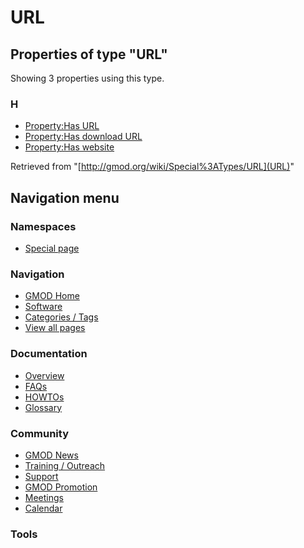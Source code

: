 



<span id="top"></span>




# <span dir="auto">URL</span>






<span id="SMWResults"></span>



## Properties of type "URL"

Showing 3 properties using this type.

### H

- [Property:Has URL](../Property%3AHas_URL "Property:Has URL")
- [Property:Has download
  URL](../Property%3AHas_download_URL "Property:Has download URL")
- [Property:Has website](../Property%3AHas_website "Property:Has website")




Retrieved from "[http://gmod.org/wiki/Special%3ATypes/URL](URL)"





## Navigation menu



### Namespaces

- <span id="ca-nstab-special">[Special
  page](URL "This is a special page, you cannot edit the page itself")</span>




<a href="../Main_Page"
style="background-image: url(../../images/GMOD-cogs.png);"
title="Visit the main page"></a>


### Navigation



- <span id="n-GMOD-Home">[GMOD Home](../Main_Page)</span>
- <span id="n-Software">[Software](../GMOD_Components)</span>
- <span id="n-Categories-.2F-Tags">[Categories /
  Tags](../Categories)</span>
- <span id="n-View-all-pages">[View all
  pages](../Special:AllPages)</span>




### Documentation



- <span id="n-Overview">[Overview](../Overview)</span>
- <span id="n-FAQs">[FAQs](../Category%3AFAQ)</span>
- <span id="n-HOWTOs">[HOWTOs](../Category%3AHOWTO)</span>
- <span id="n-Glossary">[Glossary](../Glossary)</span>




### Community



- <span id="n-GMOD-News">[GMOD News](../GMOD_News)</span>
- <span id="n-Training-.2F-Outreach">[Training /
  Outreach](../Training_and_Outreach)</span>
- <span id="n-Support">[Support](../Support)</span>
- <span id="n-GMOD-Promotion">[GMOD Promotion](../GMOD_Promotion)</span>
- <span id="n-Meetings">[Meetings](../Meetings)</span>
- <span id="n-Calendar">[Calendar](../Calendar)</span>




### Tools








<!-- -->




